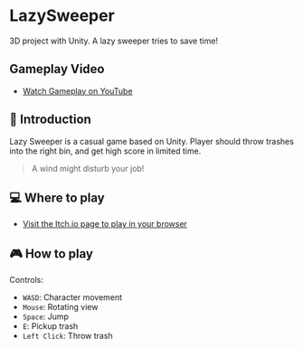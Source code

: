 # LazySweeper
3D project with Unity. A lazy sweeper tries to save time!

## Gameplay Video
- [Watch Gameplay on YouTube](https://youtu.be/aKjeQrQNwWQ)


## 📖 Introduction
Lazy Sweeper is a casual game based on Unity.
Player should throw trashes into the right bin, and get high score in limited time.

> A wind might disturb your job!

## 💻 Where to play

- [Visit the Itch.io page to play in your browser](https://jeandoldol.itch.io/lazy-sweeper)

## 🎮 How to play

Controls:

- `WASD`: Character movement
- `Mouse`: Rotating view
- `Space`: Jump
- `E`: Pickup trash
- `Left Click`: Throw trash
